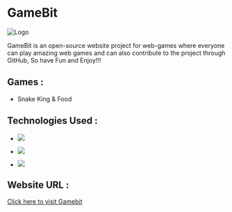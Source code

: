 
# GameBit

![Logo](https://mayankkuthar.github.io/GameBit/assets/images/banner.png)

    
GameBit is an open-source website project for web-games where everyone can play amazing web games and can also contribute to the project through GitHub, So have Fun and Enjoy!!! 

## Games :
- Snake King & Food

## Technologies Used :

- ![](https://img.shields.io/badge/HTML5-E34F26?style=for-the-badge&logo=html5&logoColor=white)

- ![](https://img.shields.io/badge/CSS3-1572B6?style=for-the-badge&logo=css3&logoColor=white)

- ![](https://img.shields.io/badge/JavaScript-323330?style=for-the-badge&logo=javascript&logoColor=F7DF1E)

## Website URL :

[Click here to visit Gamebit](https://mayankkuthar.github.io/GameBit/)
